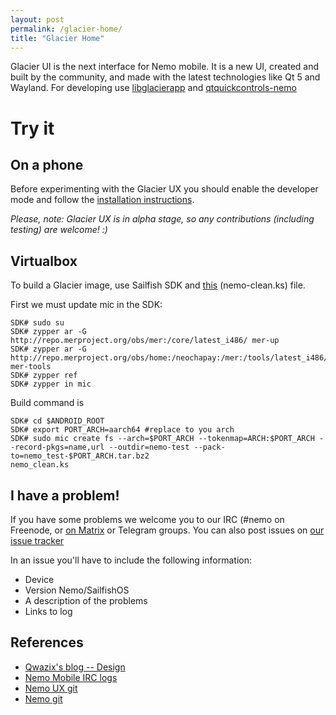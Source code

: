 ```yaml
---
layout: post
permalink: /glacier-home/
title: "Glacier Home"
---
```


Glacier UI is the next interface for Nemo mobile.
It is a new UI, created and built by the community, and made with the latest technologies like Qt 5 and Wayland.
For developing use [libglacierapp](#) and [qtquickcontrols-nemo](/qtquickcontrols-nemo/)

# Try it

## On a phone

Before experimenting with the Glacier UX you should enable the developer mode and follow the [installation instructions](#).

*Please, note: Glacier UX is in alpha stage, so any contributions (including testing) are welcome! :)*

## Virtualbox


To build a Glacier image, use Sailfish SDK and [this](https://gist.github.com/neochapay/59d7ac23691f97b683104c93aff23266) (nemo-clean.ks) file.

First we must update mic in the SDK:

```
SDK# sudo su
SDK# zypper ar -G http://repo.merproject.org/obs/mer:/core/latest_i486/ mer-up
SDK# zypper ar -G http://repo.merproject.org/obs/home:/neochapay:/mer:/tools/latest_i486/ mer-tools
SDK# zypper ref
SDK# zypper in mic
```

Build command is 

```
SDK# cd $ANDROID_ROOT
SDK# export PORT_ARCH=aarch64 #replace to you arch
SDK# sudo mic create fs --arch=$PORT_ARCH --tokenmap=ARCH:$PORT_ARCH --record-pkgs=name,url --outdir=nemo-test --pack-to=nemo_test-$PORT_ARCH.tar.bz2
nemo_clean.ks
```

## I have a problem!

If you have some problems we welcome you to our IRC (#nemo on Freenode, or [on Matrix](https://matrix.to/#/#nemo:disroot.org) or Telegram groups.
You can also post issues on [our issue tracker](https://github.com/nemomobile-ux/glacier-home/issues)

In an issue you'll have to include the following information:

* Device
* Version Nemo/SailfishOS
* A description of the problems
* Links to log


## References

* [Qwazix's blog -- Design](http://play.qwazix.com/grog/)
* [Nemo Mobile IRC logs](http://play.qwazix.com/grog/)
* [Nemo UX git](https://github.com/nemomobile-ux)
* [Nemo git](https://github.com/nemomobile)
